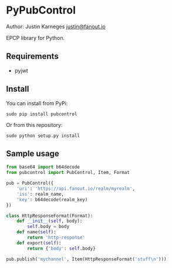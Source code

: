 PyPubControl
============
Author: Justin Karneges <justin@fanout.io>

EPCP library for Python.

Requirements
------------

* pyjwt

Install
-------

You can install from PyPi:

    sudo pip install pubcontrol

Or from this repository:

    sudo python setup.py install

Sample usage
------------

```python
from base64 import b64decode
from pubcontrol import PubControl, Item, Format

pub = PubControl({
    'uri': 'https://api.fanout.io/realm/myrealm',
    'iss': realm_name,
    'key': b64decode(realm_key)
})

class HttpResponseFormat(Format):
    def __init__(self, body):
        self.body = body
    def name(self):
        return 'http-response'
    def export(self):
        return {'body': self.body}

pub.publish('mychannel', Item(HttpResponseFormat('stuff\n')))
```
